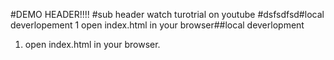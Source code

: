 #DEMO
HEADER!!!!
#sub header
watch turotrial on youtube
#dsfsdfsd#local deverlopement
1 open index.html in your browser##local deverlopment
1. open index.html in your browser.